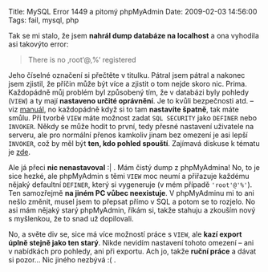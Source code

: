 Title: MySQL Error 1449 a pitomý phpMyAdmin
Date: 2009-02-03 14:56:00
Tags: fail, mysql, php

Tak se mi stalo, že jsem **nahrál dump databáze na localhost** a
ona vyhodila asi takovýto error:

> There is no ‚root‘@‚%‘ registered

Jeho číselné označení si přečtěte v titulku. Pátral jsem pátral a
nakonec jsem zjistil, že příčin může být více a zjistit o tom nejde
skoro nic. Prima. Každopádně můj problém byl způsobený tím, že
v databázi byly pohledy (`VIEW`) a ty mají
**nastaveno určité oprávnění**. Je to kvůli bezpečnosti atd. – viz
[manuál](http://dev.mysql.com/doc/refman/5.0/en/create-view.html),
no každopádně když si to tam **nastavíte špatně**, tak máte smůlu.
Při tvorbě `VIEW` máte možnost zadat `SQL SECURITY` jako `DEFINER`
nebo `INVOKER`. Někdy se může hodit to první, tedy přesné nastavení
uživatele na serveru, ale pro normální přenos kamkoliv jinam bez
omezení je asi lepší `INVOKER`, což by měl být
**ten, kdo pohled spouští**. Zajímavá diskuse k tématu je
[zde](http://groups.google.com/group/comp.databases.mysql/browse_thread/thread/d8e6da7244a13788?pli=1).

Ale já přeci **nic nenastavoval** :| . Mám čistý dump
z phpMyAdmina! No, to je sice hezké, ale phpMyAdmin s těmi `VIEW`
moc neumí a přiřazuje každému nějaký defaultní `DEFINER`, který si
vygeneruje (v mém případě `'root'@'%'`). Ten samozřejmě
**na jiném PC vůbec neexistuje**. V phpMyAdminu mi to ani nešlo
změnit, musel jsem to přepsat přímo v SQL a potom se to rozjelo. No
asi mám nějaký starý phpMyAdmin, říkám si, takže stahuju a zkouším
nový s myšlenkou, že to snad už dopilovali.

No, a světe div se, sice má více možností práce s `VIEW`, ale
**kazí export úplně stejně jako ten starý**. Nikde nevidím
nastavení tohoto omezení – ani v nabídkách pro pohledy, ani při
exportu. Ach jo, takže **ruční práce** a dávat si pozor… Nic jiného
nezbývá :( .